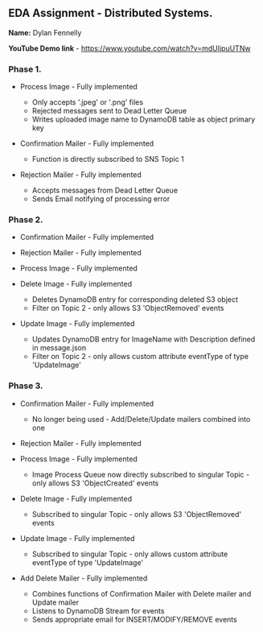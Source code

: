 ## EDA Assignment - Distributed Systems.

__Name:__ Dylan Fennelly

__YouTube Demo link__ - https://www.youtube.com/watch?v=mdUIjpuUTNw

### Phase 1.

+ Process Image - Fully implemented
  + Only accepts '.jpeg' or '.png' files
  + Rejected messages sent to Dead Letter Queue
  + Writes uploaded image name to DynamoDB table as object primary key
 
+ Confirmation Mailer - Fully implemented
  + Function is directly subscribed to SNS Topic 1
  
+ Rejection Mailer - Fully implemented
  + Accepts messages from Dead Letter Queue
  + Sends Email notifying of processing error

### Phase 2.

+ Confirmation Mailer - Fully implemented

+ Rejection Mailer - Fully implemented
  
+ Process Image - Fully implemented
  
+ Delete Image - Fully implemented
  + Deletes DynamoDB entry for corresponding deleted S3 object
  + Filter on Topic 2 - only allows S3 'ObjectRemoved' events
    
+ Update Image - Fully implemented
  + Updates DynamoDB entry for ImageName with Description defined in message.json
  + Filter on Topic 2 - only allows custom attribute eventType of type 'UpdateImage'

### Phase 3.

+ Confirmation Mailer - Fully implemented
  + No longer being used - Add/Delete/Update mailers combined into one
    
+ Rejection Mailer - Fully implemented
  
+ Process Image - Fully implemented
  + Image Process Queue now directly subscribed to singular Topic - only allows S3 'ObjectCreated' events
    
+ Delete Image - Fully implemented
  + Subscribed to singular Topic - only allows S3 'ObjectRemoved' events
    
+ Update Image - Fully implemented
  + Subscribed to singular Topic - only allows custom attribute eventType of type 'UpdateImage'
    
+ Add Delete Mailer - Fully implemented
  + Combines functions of Confirmation Mailer with Delete mailer and Update mailer
  + Listens to DynamoDB Stream for events
  + Sends appropriate email for INSERT/MODIFY/REMOVE events

